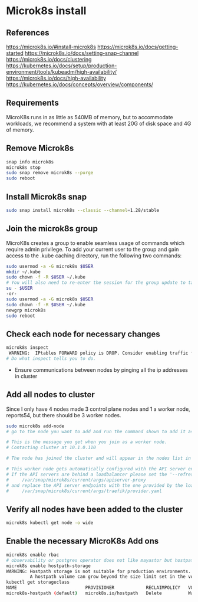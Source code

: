# Microk8s install

## References

<https://microk8s.io/#install-microk8s>
<https://microk8s.io/docs/getting-started>
<https://microk8s.io/docs/setting-snap-channel>
<https://microk8s.io/docs/clustering>
<https://kubernetes.io/docs/setup/production-environment/tools/kubeadm/high-availability/>
<https://microk8s.io/docs/high-availability>
<https://kubernetes.io/docs/concepts/overview/components/>

## Requirements

MicroK8s runs in as little as 540MB of memory, but to accommodate workloads, we recommend a system with at least 20G of disk space and 4G of memory.

## Remove Microk8s

```bash
snap info microk8s
microk8s stop
sudo snap remove microk8s --purge
sudo reboot
```

## Install Microk8s snap

```bash
sudo snap install microk8s --classic --channel=1.28/stable
```

## Join the microk8s group

MicroK8s creates a group to enable seamless usage of commands which require admin privilege. To add your current user to the group and gain access to the .kube caching directory, run the following two commands:

```bash
sudo usermod -a -G microk8s $USER
mkdir ~/.kube
sudo chown -f -R $USER ~/.kube
# You will also need to re-enter the session for the group update to take place:
su - $USER
-or-
sudo usermod -a -G microk8s $USER  
sudo chown -f -R $USER ~/.kube  
newgrp microk8s  
sudo reboot  
```

## Check each node for necessary changes

```bash
microk8s inspect
 WARNING:  IPtables FORWARD policy is DROP. Consider enabling traffic forwarding with: sudo iptables -P FORWARD ACCEPT
# Do what inspect tells you to do.

```

- Ensure communications between nodes by pinging all the ip addresses in cluster

## Add all nodes to cluster

Since I only have 4 nodes made 3 control plane nodes and 1 a worker node, reports54, but there should be 3 worker nodes.

```bash
sudo microk8s add-node
# go to the node you want to add and run the command shown to add it as either a control plane or worker node.

# This is the message you get when you join as a worker node.
# Contacting cluster at 10.1.0.110

# The node has joined the cluster and will appear in the nodes list in a few seconds.

# This worker node gets automatically configured with the API server endpoints.
# If the API servers are behind a loadbalancer please set the '--refresh-interval' to '0s' in:
#     /var/snap/microk8s/current/args/apiserver-proxy
# and replace the API server endpoints with the one provided by the loadbalancer in:
#     /var/snap/microk8s/current/args/traefik/provider.yaml
```

## Verify all nodes have been added to the cluster

```bash
microk8s kubectl get node -o wide
```
## Enable the necessary MicroK8s Add ons

```bash
microk8s enable rbac
# observability or postgres operator does not like mayastor but hostpath storage works
microk8s enable hostpath-storage
WARNING: Hostpath storage is not suitable for production environments.
         A hostpath volume can grow beyond the size limit set in the volume claim manifest.
kubectl get storageclass
NAME                          PROVISIONER            RECLAIMPOLICY   VOLUMEBINDINGMODE      ALLOWVOLUMEEXPANSION   AGE
microk8s-hostpath (default)   microk8s.io/hostpath   Delete          WaitForFirstConsumer   false                  61s
```


